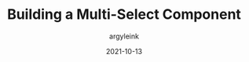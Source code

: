---
author: argyleink
date: 2021-10-13
publisher: chromiumdev
tags:
  - components
  - html
target_url: https://web.dev/building-a-multi-select-component/
title: Building a Multi-Select Component
---